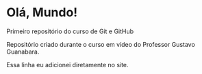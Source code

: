 # Olá, Mundo!
 Primeiro repositório do curso de Git e GitHub

 Repositório criado durante o curso em vídeo do Professor Gustavo Guanabara.

 Essa linha eu adicionei diretamente no site.
